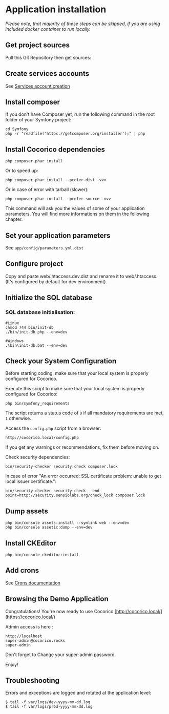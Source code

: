 # Application installation

_Please note, that majority of these steps can be skipped, if you are using included docker container to run locally._

## Get project sources
             
Pull this Git Repository then get sources:
                     
## Create services accounts

See [Services account creation ](services-creation.md)


## Install composer

If you don't have Composer yet, run the following command in the root folder of your Symfony project:

    cd Symfony
    php -r "readfile('https://getcomposer.org/installer');" | php
     
    
## Install Cocorico dependencies

    php composer.phar install
    
Or to speed up:
    
    php composer.phar install --prefer-dist -vvv
    
Or in case of error with tarball (slower):

    php composer.phar install --prefer-source -vvv
   
This command will ask you the values of some of your application parameters. 
You will find more informations on them in the following chapter.
   
## Set your application parameters 
  
  See `app/config/parameters.yml.dist`
     
## Configure project

Copy and paste web/.htaccess.dev.dist and rename it to web/.htaccess. (It's configured by default for dev environment).
         
## Initialize the SQL database

### SQL database initialisation:
    
    #Linux
    chmod 744 bin/init-db
    ./bin/init-db php --env=dev
    
    #Windows
    .\bin\init-db.bat --env=dev
    
## Check your System Configuration

Before starting coding, make sure that your local system is properly configured for Cocorico.

Execute this script to make sure that your local system is properly configured for Cocorico:

    php bin/symfony_requirements

The script returns a status code of `0` if all mandatory requirements are met, `1` otherwise.

Access the `config.php` script from a browser:

    http://cocorico.local/config.php

If you get any warnings or recommendations, fix them before moving on.

Check security dependencies:

    bin/security-checker security:check composer.lock
   
In case of error "An error occurred: SSL certificate problem: unable to get local issuer certificate.": 

    bin/security-checker security:check --end-point=http://security.sensiolabs.org/check_lock composer.lock

## Dump assets

    php bin/console assets:install --symlink web --env=dev
    php bin/console assetic:dump --env=dev

## Install CKEditor

    php bin/console ckeditor:install
    
## Add crons

See [Crons documentation](crons.md)
    
## Browsing the Demo Application

Congratulations! You're now ready to use Cocorico [http://cocorico.local/](https://cocorico.local/)

Admin access is here :

    http://localhost
    super-admin@cocorico.rocks
    super-admin
    
Don't forget to Change your super-admin password. 

Enjoy!

## Troubleshooting

Errors and exceptions are logged and rotated at the application level:

    $ tail -f var/logs/dev-yyyy-mm-dd.log
    $ tail -f var/logs/prod-yyyy-mm-dd.log